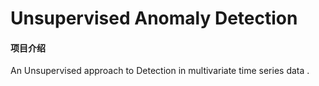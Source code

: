 # Unsupervised Anomaly Detection

#### 项目介绍
An Unsupervised approach to Detection in multivariate time series data .
